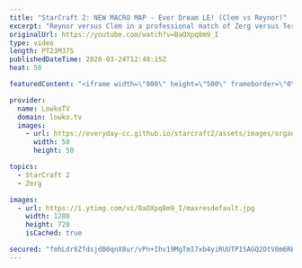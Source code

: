 ```yaml
---
title: "StarCraft 2: NEW MACRO MAP - Ever Dream LE! (Clem vs Reynor)"
excerpt: "Reynor versus Clem in a professional match of Zerg versus Terran in StarCraft 2. This game takes place on the final of the new 1v1 ladder maps called 'Ever Dream LE'. This is a very nice macro map that's smaller than maps that we have had on the ladder in the past. It forces a different playstyle out"
originalUrl: https://youtube.com/watch?v=BaOXpq8m9_I
type: video
length: PT23M37S
publishedDateTime: 2020-03-24T12:40:15Z
heat: 50

featuredContent: "<iframe width=\"800\" height=\"500\" frameborder=\"0\" src=\"https://www.youtube.com/embed/BaOXpq8m9_I\" allow=\"accelerometer; autoplay; encrypted-media; gyroscope; picture-in-picture\" allowfullscreen></iframe>"

provider:
  name: LowkoTV
  domain: lowko.tv
  images:
    - url: https://everyday-cc.github.io/starcraft2/assets/images/organizations/lowko.tv-50x50.jpg
      width: 50
      height: 50

topics:
  - StarCraft 2
  - Zerg

images:
  - url: https://i.ytimg.com/vi/BaOXpq8m9_I/maxresdefault.jpg
    width: 1280
    height: 720
    isCached: true

secured: "fmhLdr8ZfdsjdB0qnX8ur/vPn+Ihv19MgTmI7xb4yiRUUTP1SAGQ2OtV0m6RHBdaMOvB61qWYdfJauXVE2nJk8veUx59ptvi6Sm2yO9uUx2R96DHbnxeLjKKcv/Q4ZI8HkrknnO2GcW7b0m/Jd1v2qQSbZHVoBn8eRU+2f47wBrEREdf3KodBzhP5AUdJDjxRRjqQAWVRIgc32NBOLcOBVkI3VdrrgWtQti4keePzhmJt6N1ysvifyrPKxp/AMa3AWNIi9SCZVRX7lzBtwrFqLvRMuqvcrvbtYiEdH1hhkeOx48+hRiDG4NQSPtpt/ZduGXbo/Y8ZYBTKQSz3PMmq5xxnJ7frxAiA/498C6Fyd8FVLkGXOoNdieHPmxwKoq6FTqrUjjPo7wyEvefBJhPSxqvZ6lxRt8dWgBB67zr314=;cv6eG1mJZwiBfShBQrElPw=="
---
```


